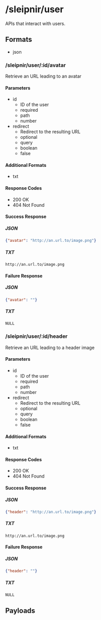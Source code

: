 # /sleipnir/user

APIs that interact with users.

## Formats

- json

### /sleipnir/user/:id/avatar

Retrieve an URL leading to an avatar

#### Parameters

- id
  - ID of the user
  - required
  - path
  - number
- redirect
  - Redirect to the resulting URL
  - optional
  - query
  - boolean
  - false

#### Additional Formats

- txt

#### Response Codes

- 200 OK
- 404 Not Found

#### Success Response

##### JSON

```json
{"avatar": "http://an.url.to/image.png"}
```

##### TXT
```plain
http://an.url.to/image.png
```

#### Failure Response

##### JSON

```json
{"avatar": ""}
```

##### TXT

```
NULL
```

### /sleipnir/user/:id/header

Retrieve an URL leading to a header image

#### Parameters

- id
  - ID of the user
  - required
  - path
  - number
- redirect
  - Redirect to the resulting URL
  - optional
  - query
  - boolean
  - false

#### Additional Formats

- txt

#### Response Codes

- 200 OK
- 404 Not Found

#### Success Response

##### JSON

```json
{"header": "http://an.url.to/image.png"}
```

##### TXT
```plain
http://an.url.to/image.png
```

#### Failure Response

##### JSON

```json
{"header": ""}
```

##### TXT

```
NULL
```

## Payloads
